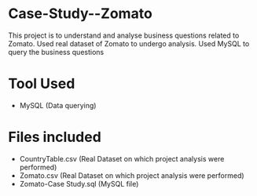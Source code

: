 # Case-Study--Zomato
This project is to understand and analyse business questions related to Zomato.
Used real dataset of Zomato to undergo analysis.
Used MySQL to query the business questions

# Tool Used
- MySQL (Data querying)

# Files included
- CountryTable.csv (Real Dataset on which project analysis were performed)
- Zomato.csv (Real Dataset on which project analysis were performed)
- Zomato-Case Study.sql (MySQL file)
